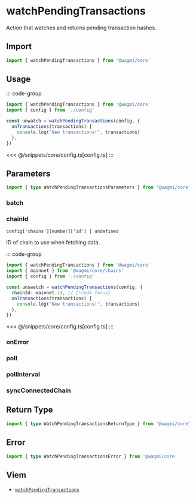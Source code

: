 <script setup>
const packageName = '@wagmi/core'
const actionName = 'watchPendingTransactions'
const typeName = 'WatchPendingTransactions'
</script>

# watchPendingTransactions

Action that watches and returns pending transaction hashes.

## Import

```ts
import { watchPendingTransactions } from '@wagmi/core'
```

## Usage

::: code-group
```ts [index.ts]
import { watchPendingTransactions } from '@wagmi/core'
import { config } from './config'

const unwatch = watchPendingTransactions(config, {
  onTransactions(transactions) {
    console.log("New transactions!", transactions)
  },
})
```
<<< @/snippets/core/config.ts[config.ts]
:::

## Parameters

```ts
import { type WatchPendingTransactionsParameters } from '@wagmi/core'
```

### batch

### chainId

`config['chains'][number]['id'] | undefined`

ID of chain to use when fetching data.

::: code-group
```ts [index.ts]
import { watchPendingTransactions } from '@wagmi/core'
import { mainnet } from '@wagmi/core/chains'
import { config } from './config'

const unswatch = watchPendingTransactions(config, {
  chainId: mainnet.id, // [!code focus]
  onTransactions(transactions) {
    console.log("New transactions!", transactions)
  },
})
```
<<< @/snippets/core/config.ts[config.ts]
:::

### onError

### poll

### pollInterval

### syncConnectedChain

## Return Type

```ts
import { type WatchPendingTransactionsReturnType } from '@wagmi/core'
```

## Error

```ts
import { type WatchPendingTransactionsError } from '@wagmi/core'
```

<!--@include: @shared/query-imports.md-->

## Viem

- [`watchPendingTransactions`](https://viem.sh/docs/actions/public/watchPendingTransactions.html)
